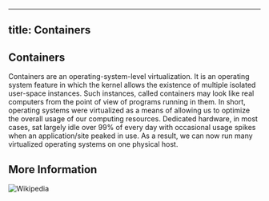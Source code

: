 
---
title: Containers
---
## Containers

Containers are an operating-system-level virtualization. It is an operating system feature in which the kernel allows the existence of multiple isolated user-space instances. Such instances, called containers may look like real computers from the point of view of programs running in them.
In short, operating systems were virtualized as a means of allowing us to optimize the overall usage of our computing resources. Dedicated hardware, in most cases, sat largely idle over 99% of every day with occasional usage spikes when an application/site peaked in use.
As a result, we can now run many virtualized operating systems on one physical host.

## More Information
![Wikipedia](https://en.wikipedia.org/wiki/Operating-system-level_virtualization)
